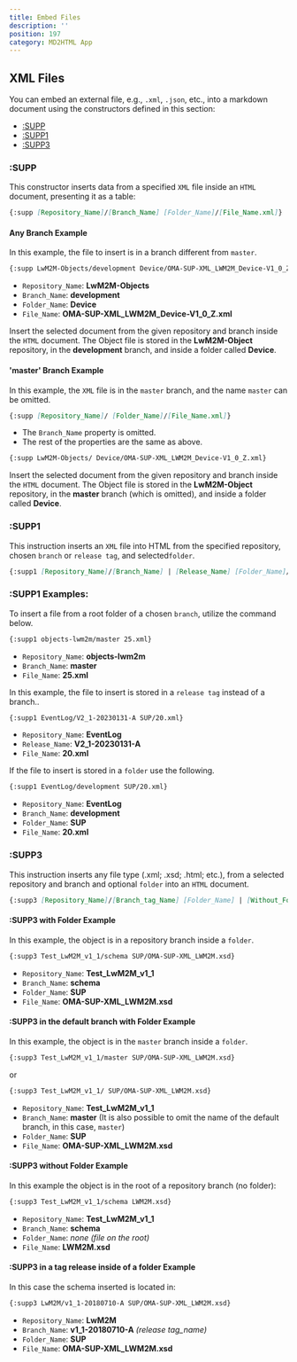 ```yaml
---
title: Embed Files
description: ''
position: 197
category: MD2HTML App
---
```


## XML Files
You can embed an external file, e.g., `.xml`, `.json`, etc., into a markdown document using the constructors defined in this section:

* [:SUPP](#:supp)
* [:SUPP1](#:supp1)
* [:SUPP3](#:supp3)

### :SUPP
This constructor inserts data from a specified `XML` file inside an `HTML` document, presenting it as a table:
```md
{:supp [Repository_Name]/[Branch_Name] [Folder_Name]/[File_Name.xml]}
```

#### Any Branch Example
In this example, the file to insert is in a branch different from `master`.

```md
{:supp LwM2M-Objects/development Device/OMA-SUP-XML_LWM2M_Device-V1_0_Z.xml}
```

* `Repository_Name`: **LwM2M-Objects**
* `Branch_Name`:     **development**
* `Folder_Name`:      **Device**
* `File_Name`:       **OMA-SUP-XML_LWM2M_Device-V1_0_Z.xml**

Insert the selected document from the given repository and branch inside the `HTML` document. The Object file is stored in the **LwM2M-Object** repository, in the **development** branch, and inside a folder called **Device**.

#### 'master' Branch Example
In this example, the `XML` file is in the `master` branch, and the name `master` can be omitted.

```md
{:supp [Repository_Name]/ [Folder_Name]/[File_Name.xml]}
```
* The `Branch_Name` property is omitted.
* The rest of the properties are the same as above.

```md
{:supp LwM2M-Objects/ Device/OMA-SUP-XML_LWM2M_Device-V1_0_Z.xml}
```
Insert the selected document from the given repository and branch inside the `HTML` document.
The Object file is stored in the **LwM2M-Object** repository, in the **master** branch (which is omitted), and inside a folder called **Device**.

### :SUPP1
This instruction inserts an `XML` file into HTML from the specified repository, chosen `branch` or `release tag`, and selected`folder`.

```md
{:supp1 [Repository_Name]/[Branch_Name] | [Release_Name] [Folder_Name]/[File_Name.xml]}
```

### :SUPP1 Examples:
To insert a file from a root folder of a chosen `branch`, utilize the command below.

```md
{:supp1 objects-lwm2m/master 25.xml}
```
* `Repository_Name`: **objects-lwm2m**
* `Branch_Name`:     **master**
* `File_Name`:       **25.xml**

In this example, the file to insert is stored in a `release tag` instead of a branch..

```md
{:supp1 EventLog/V2_1-20230131-A SUP/20.xml}
```
* `Repository_Name`: **EventLog**
* `Release_Name`:    **V2_1-20230131-A**
* `File_Name`:       **20.xml**

If the file to insert is stored in a `folder` use the following.

```md
{:supp1 EventLog/development SUP/20.xml}
```
* `Repository_Name`: **EventLog**
* `Branch_Name`: **development**
* `Folder_Name`:    **SUP**
* `File_Name`:       **20.xml**

### :SUPP3
This instruction inserts any file type (.xml; .xsd; .html; etc.), from a selected repository and branch and optional `folder` into an `HTML` document.

```md
{:supp3 [Repository_Name]/[Branch_tag_Name] [Folder_Name] | [Without_Folder]/[File_Name.extension]}
```

#### :SUPP3 with Folder Example
In this example, the object is in a repository branch inside a `folder`.

```md
{:supp3 Test_LwM2M_v1_1/schema SUP/OMA-SUP-XML_LWM2M.xsd}
```

* `Repository_Name`: **Test_LwM2M_v1_1**
* `Branch_Name`:     **schema**
* `Folder_Name`:     **SUP**
* `File_Name`:       **OMA-SUP-XML_LWM2M.xsd**

#### :SUPP3 in the default branch with Folder Example
In this example, the object is in the `master` branch inside a `folder`.

```md
{:supp3 Test_LwM2M_v1_1/master SUP/OMA-SUP-XML_LWM2M.xsd}
```
or

```md
{:supp3 Test_LwM2M_v1_1/ SUP/OMA-SUP-XML_LWM2M.xsd}
```

* `Repository_Name`: **Test_LwM2M_v1_1**
* `Branch_Name`:     **master** (It is also possible to omit the name of the default branch, in this case, `master`)
* `Folder_Name`:     **SUP**
* `File_Name`:       **OMA-SUP-XML_LWM2M.xsd**

#### :SUPP3 without Folder Example
In this example the object is in the root of a repository branch (no folder):

```md
{:supp3 Test_LwM2M_v1_1/schema LWM2M.xsd}
```

* `Repository_Name`: **Test_LwM2M_v1_1**
* `Branch_Name`:     **schema**
* `Folder_Name`:     *none (file on the root)*
* `File_Name`:       **LWM2M.xsd**

#### :SUPP3 in a tag release inside of a folder Example

In this case the schema inserted is located in:

```md
{:supp3 LwM2M/v1_1-20180710-A SUP/OMA-SUP-XML_LWM2M.xsd}
```

* `Repository_Name`: **LwM2M**
* `Branch_Name`:     **v1_1-20180710-A** *(release tag_name)*
* `Folder_Name`:     **SUP**
* `File_Name`:       **OMA-SUP-XML_LWM2M.xsd**

